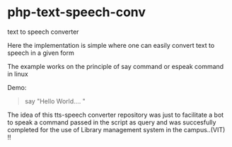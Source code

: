php-text-speech-conv
====================

text to speech converter



Here the implementation is simple where one can easily convert text to speech in a given form

The example works on the principle of say command or espeak command in linux

Demo:

 > say "Hello World.... "
 
 The idea of this tts-speech converter repository was just to facilitate a bot to speak a command passed in the script as query
 and was succesfully completed for the use of Library management system in the campus..(VIT) !!
